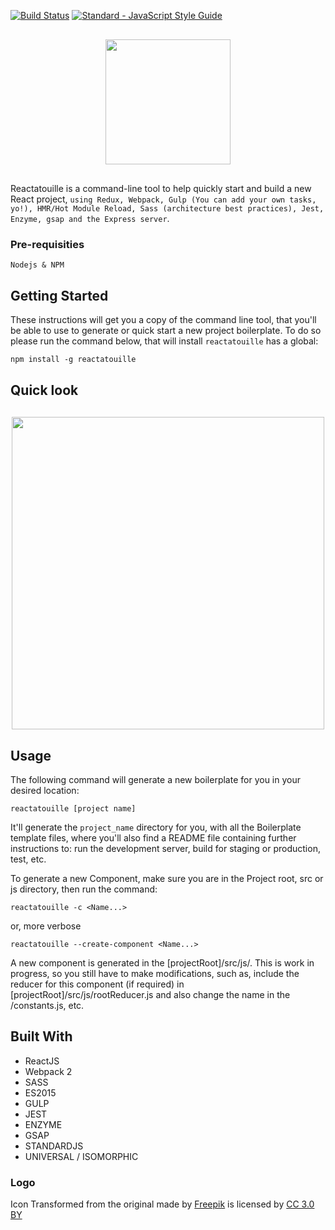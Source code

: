 [![Build Status](https://travis-ci.org/heldrida/reactatouille-boilerplate.svg?branch=master)](https://travis-ci.org/heldrida/reactatouille-boilerplate)
[![Standard - JavaScript Style Guide](https://img.shields.io/badge/code_style-standard-brightgreen.svg)](http://standardjs.com/)

<p align="center" style="margin: 30px 0;">
  <img src="https://raw.githubusercontent.com/heldrida/reactatouille-boilerplate/master/template/src/images/logo-reactatouille-boilerplate.png?201701241142" height="200">
</p>
<p align="left">
	Reactatouille is a command-line tool to help quickly start and build a new React project, <code>using Redux, Webpack, Gulp (You can add your own tasks, yo!), HMR/Hot Module Reload, Sass (architecture best practices), Jest, Enzyme, gsap and the Express server</code>.
</p>

### Pre-requisities

```
Nodejs & NPM
```

## Getting Started

These instructions will get you a copy of the command line tool, that you'll be able to use to generate or quick start a new project boilerplate. To do so please run the command below, that will install `reactatouille` has a global:

```
npm install -g reactatouille
```

## Quick look

<p align="center" style="margin: 30px 0;">
  <img align="center" src="https://raw.githubusercontent.com/heldrida/reactatouille-boilerplate/master/media/cli-gif-animation.gif?201702281714" width="500">
</p>

## Usage

The following command will generate a new boilerplate for you in your desired location:

```
reactatouille [project name]
```

It'll generate the `project_name` directory for  you, with all the Boilerplate template files, where you'll also find a README file containing further instructions to: run the development server, build for staging or production, test, etc.

To generate a new Component, make sure you are in the Project root, src or js directory, then run the command:

```
reactatouille -c <Name...>
```

or, more verbose

```
reactatouille --create-component <Name...>
```

A new component is generated in the [projectRoot]/src/js/<newComponent>. This is work in progress, so you still have to make modifications, such as, include the reducer for this component (if required) in [projectRoot]/src/js/rootReducer.js and also change the name in the <newComponent>/constants.js, etc.

## Built With

* ReactJS
* Webpack 2
* SASS
* ES2015
* GULP
* JEST
* ENZYME
* GSAP
* STANDARDJS
* UNIVERSAL / ISOMORPHIC

### Logo

<div>Icon Transformed from the original made by <a href="http://www.freepik.com" title="Freepik">Freepik</a> is licensed by <a href="http://creativecommons.org/licenses/by/3.0/" title="Creative Commons BY 3.0" target="_blank">CC 3.0 BY</a></div>
